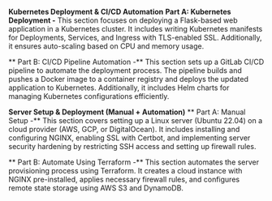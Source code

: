  **Kubernetes Deployment & CI/CD Automation**
 **Part A: Kubernetes Deployment -** This section focuses on deploying a Flask-based web application in a Kubernetes cluster. It includes writing Kubernetes manifests for Deployments, Services, and Ingress with TLS-enabled SSL. Additionally, it ensures auto-scaling based on CPU and memory usage.
 
** Part B: CI/CD Pipeline Automation -** This section sets up a GitLab CI/CD pipeline to automate the deployment process. The pipeline builds and pushes a Docker image to a container registry and deploys the updated application to Kubernetes. Additionally, it includes Helm charts for managing Kubernetes configurations efficiently.

 **Server Setup & Deployment (Manual + Automation)**
** Part A: Manual Setup -** This section covers setting up a Linux server (Ubuntu 22.04) on a cloud provider (AWS, GCP, or DigitalOcean). It includes installing and configuring NGINX, enabling SSL with Certbot, and implementing server security hardening by restricting SSH access and setting up firewall rules.

** Part B: Automate Using Terraform -** This section automates the server provisioning process using Terraform. It creates a cloud instance with NGINX pre-installed, applies necessary firewall rules, and configures remote state storage using AWS S3 and DynamoDB.
